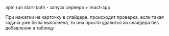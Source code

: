 npm run start-both - запуск сервера + react-app

При нажатии на карточку в слайдере, происходит проверка, если такая задача уже была выполнена, то она просто удалится из слайдера без добавления в таблицу
